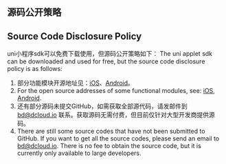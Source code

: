 ## 源码公开策略
## Source Code Disclosure Policy
uni小程序sdk可以免费下载使用，但源码公开策略如下：
The uni applet sdk can be downloaded and used for free, but the source code disclosure policy is as follows:

1. 部分功能模块开源地址见：[iOS](https://github.com/dcloudio/H5P.iOS)、[Android](https://github.com/dcloudio/H5P.Android)。
1. For the open source addresses of some functional modules, see: [iOS](https://github.com/dcloudio/H5P.iOS), [Android](https://github.com/dcloudio/H5P.Android).
2. 还有部分源码未提交GitHub，如需获取全部源代码，请发邮件到 bd@dcloud.io 联系。获取源码无需付费，但目前仅针对大型开发商提供源码。
2. There are still some source codes that have not been submitted to GitHub. If you want to get all the source codes, please send an email to bd@dcloud.io. There is no fee to obtain the source code, but it is currently only available to large developers.